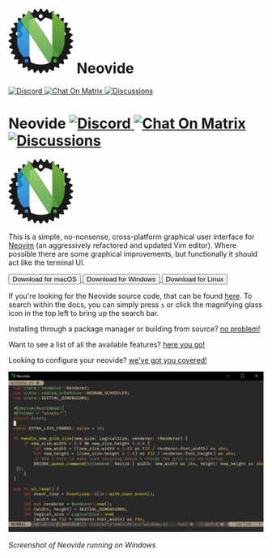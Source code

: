 <div class="show-mobile">
    <h1>
        <img class="logo" src="assets/neovide-128x128.png" alt="Neovide Logo">
        Neovide
    </h1>
    <a href="https://discord.gg/SjFpZdQys6">
        <img src="https://badgen.net/badge/icon/discord?icon=discord&label" alt="Discord">
    </a>
    <a href="https://matrix.to/#/#neovide_community:gitter.im">
        <img src="https://matrix.to/img/matrix-badge.svg" alt="Chat On Matrix">
    </a>
    <a href="https://github.com/neovide/neovide/discussions">
        <img src="https://img.shields.io/badge/GitHub-Discussions-green?logo=github" alt="Discussions">
    </a>
</div>

<div class="hide-mobile">
    <h1>Neovide
        <a href="https://discord.gg/SjFpZdQys6">
            <img src="https://badgen.net/badge/icon/discord?icon=discord&label" alt="Discord">
        </a>
        <a href="https://matrix.to/#/#neovide_community:gitter.im">
            <img src="https://matrix.to/img/matrix-badge.svg" alt="Chat On Matrix">
        </a>
        <a href="https://github.com/neovide/neovide/discussions">
            <img src="https://img.shields.io/badge/GitHub-Discussions-green?logo=github" alt="Discussions">
        </a>
    </h1>
</div>

<div class="hide-mobile">
    <img class="logo" src="assets/neovide-128x128.png" alt="Neovide Logo">
</div>

This is a simple, no-nonsense, cross-platform graphical user interface for
[Neovim](https://github.com/neovim/neovim) (an aggressively refactored and updated Vim editor).
Where possible there are some graphical improvements, but functionally it should act like the
terminal UI.

<div class="hide-mobile">
    <a href="https://github.com/neovide/neovide/releases/latest/download/Neovide.dmg.zip">
        <button class="button-hover color">Download for macOS</button>
    </a>
    <a href="https://github.com/neovide/neovide/releases/latest/download/neovide-windows.zip">
        <button class="button-hover color">Download for Windows</button>
    </a>
    <a href="https://github.com/neovide/neovide/releases/latest/download/neovide.tar.gz">
        <button class="button-hover color">Download for Linux</button>
    </a>
</div>

If you're looking for the Neovide source code, that can be found
[here](https://github.com/neovide/neovide). To search within the docs, you can simply press `s` or
click the magnifying glass icon in the top left to bring up the search bar.

Installing through a package manager or building from source? [no problem!](installation.md)

Want to see a list of all the available features? [here you go!](features.md)

Looking to configure your neovide? [we've got you covered!](configuration.md)

<div class="center">
    <img class="screenshot" src="assets/BasicScreenCap.png" alt="Screenshot of Neovide">
    <p class="text" ><em>Screenshot of Neovide running on Windows<em></p>
</div>

